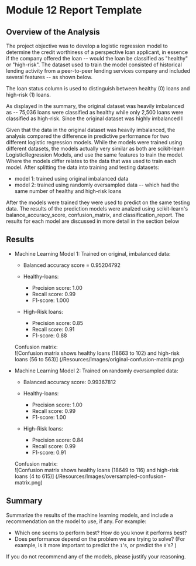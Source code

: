 # Module 12 Report Template

## Overview of the Analysis

The project objective was to develop a logistic regression model to determine the credit worthiness of a perspective loan applicant, in essence if the company offered the loan -- would the loan be classified as "healthy" or "high-risk". 
The dataset used to train the model consisted of historical lending activity from a peer-to-peer lending services company and included several features -- as shown below.

The loan status column is used to distinguish between healthy (0) loans and high-risk (1) loans.  


As displayed in the summary, the original dataset was heavily imbalanced as -- 75,036 loans were classified as healthy while only 2,500 loans were classified as high-risk.  Since the original dataset was highly imbalanced I 


Given that the data in the original dataset was heavily imbalanced, the analysis compared the difference in predictive performance for two different logistic regression models. While the models were trained using different datasets, the models actually very similar as both are scikit-learn LogisticRegression Models, and use the same features to train the model.  Where the models differ relates to the data that was used to train each model.  After splitting the data into training and testing datasets:
 * model 1: trained using original imbalanced data
 * model 2: trained using randomly oversampled data -- which had the same number of healthy and high-risk loans

After the models were trained they were used to predict on the same testing data. The results of the prediction models were analzed using scikit-learn's balance_accuracy_score, confusion_matrix, and classification_report.  The results for each model are discussed in more detail in the section below

## Results

* Machine Learning Model 1: Trained on original, imbalanced data:
    * Balanced accuracy score = 0.95204792
    * Healthy-loans:
        * Precision score: 1.00
        * Recall score: 0.99
        * F1-score: 1.000
      
    * High-Risk loans:
        * Precision score: 0.85
        * Recall score: 0.91
        * F1-score: 0.88
   
    Confusion matrix:<br>
    ![Confusion matrix shows healthy loans (18663 to 102) and high-risk loans (56 to 563)]
    (/Resources/Images/original-confusion-matrix.png)


* Machine Learning Model 2: Trained on randomly oversampled data:
    * Balanced accuracy score: 0.99367812
    * Healthy-loans:
        * Precision score: 1.00
        * Recall score: 0.99
        * F1-score: 1.00
      
    * High-Risk loans:
        * Precision score: 0.84
        * Recall score: 0.99
        * F1-score: 0.91
        
    Confusion matrix:<br>
    ![Confusion matrix shows healthy loans (18649 to 116) and high-risk loans (4 to 615)]
    (/Resources/Images/oversampled-confusion-matrix.png)

## Summary

Summarize the results of the machine learning models, and include a recommendation on the model to use, if any. For example:
* Which one seems to perform best? How do you know it performs best?
* Does performance depend on the problem we are trying to solve? (For example, is it more important to predict the `1`'s, or predict the `0`'s? )

If you do not recommend any of the models, please justify your reasoning.
